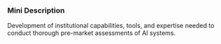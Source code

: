 ### Mini Description

Development of institutional capabilities, tools, and expertise needed to conduct thorough pre-market assessments of AI systems.
